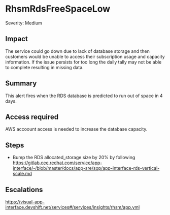 # RhsmRdsFreeSpaceLow
Severity: Medium

## Impact
The service could go down due to lack of database storage and then customers would be unable to access their subscription usage and capacity information. If the issue persists for too long the daily tally may not be able to complete resulting in missing data.

## Summary
This alert fires when the RDS database is predicted to run out of space in 4 days.

## Access required
AWS accoount access is needed to increase the database capacity.

## Steps
-  Bump the RDS allocated_storage size by 20% by following https://gitlab.cee.redhat.com/service/app-interface/-/blob/master/docs/app-sre/sop/app-interface-rds-vertical-scale.md 

## Escalations
https://visual-app-interface.devshift.net/services#/services/insights/rhsm/app.yml
